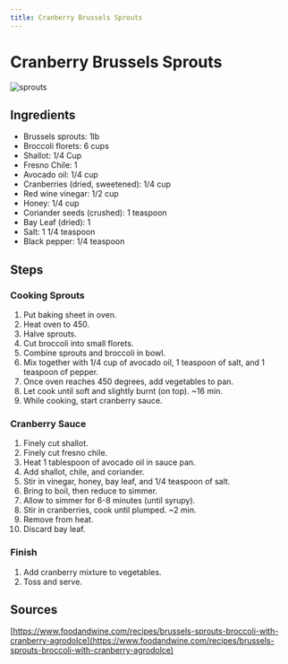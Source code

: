```yaml
---
title: Cranberry Brussels Sprouts
---
```


# Cranberry Brussels Sprouts

![sprouts](https://files.joshrosso.com/p/recipes/img/cranberry-brussels.jpg)

## Ingredients

* Brussels sprouts: 1lb
* Broccoli florets: 6 cups
* Shallot: 1/4 Cup 
* Fresno Chile: 1 
* Avocado oil: 1/4 cup
* Cranberries (dried, sweetened): 1/4 cup
* Red wine vinegar: 1/2 cup
* Honey: 1/4 cup
* Coriander seeds (crushed): 1 teaspoon
* Bay Leaf (dried): 1
* Salt: 1 1/4 teaspoon
* Black pepper: 1/4 teaspoon

## Steps

### Cooking Sprouts

1. Put baking sheet in oven.
1. Heat oven to 450.
1. Halve sprouts.
1. Cut broccoli into small florets.
1. Combine sprouts and broccoli in bowl.
1. Mix together with 1/4 cup of avocado oil, 1 teaspoon of salt, and 1 teaspoon
   of pepper.
1. Once oven reaches 450 degrees, add vegetables to pan.
1. Let cook until soft and slightly burnt (on top). ~16 min.
1. While cooking, start cranberry sauce.

### Cranberry Sauce

1. Finely cut shallot.
1. Finely cut fresno chile.
1. Heat 1 tablespoon of avocado oil in sauce pan.
1. Add shallot, chile, and coriander.
1. Stir in vinegar, honey, bay leaf, and 1/4 teaspoon of salt.
1. Bring to boil, then reduce to simmer.
1. Allow to simmer for 6-8 minutes (until syrupy).
1. Stir in cranberries, cook until plumped. ~2 min.
1. Remove from heat. 
1. Discard bay leaf.

### Finish

1. Add cranberry mixture to vegetables.
1. Toss and serve.

## Sources

[https://www.foodandwine.com/recipes/brussels-sprouts-broccoli-with-cranberry-agrodolce](https://www.foodandwine.com/recipes/brussels-sprouts-broccoli-with-cranberry-agrodolce)
